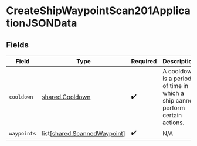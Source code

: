 # CreateShipWaypointScan201ApplicationJSONData


## Fields

| Field                                                                          | Type                                                                           | Required                                                                       | Description                                                                    |
| ------------------------------------------------------------------------------ | ------------------------------------------------------------------------------ | ------------------------------------------------------------------------------ | ------------------------------------------------------------------------------ |
| `cooldown`                                                                     | [shared.Cooldown](../../models/shared/cooldown.md)                             | :heavy_check_mark:                                                             | A cooldown is a period of time in which a ship cannot perform certain actions. |
| `waypoints`                                                                    | list[[shared.ScannedWaypoint](../../models/shared/scannedwaypoint.md)]         | :heavy_check_mark:                                                             | N/A                                                                            |